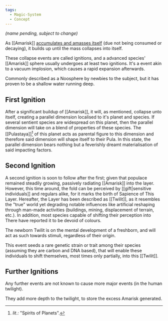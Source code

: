 ```yaml
---
tags:
  - Magic-System
  - Concept
---
```

*(name pending, subject to change)*

As [[Amarisk]] [accumulates and amasses itself](Amarisk%20Emission) (due not being consumed or decaying), it builds up until the mass collapses into itself.

These collapse events are called ignitions, and a advanced species' [[Amarisk]] sphere usually undergoes at least two ignitions.
It\'s a event akin to a vacuum implosion, which causes a rapid expansion afterwards.

Commonly described as a Noosphere by newbies to the subject, but it has proven to be a shallow water running deep. 
## First Ignition
After a significant buildup of [[Amarisk]], it will, as mentioned, collapse unto itself, creating a parallel dimension localised to it's planet and species.
If several sentient species are widespread on this planet, then the parallel dimension will take on a blend of properties of these species. 
The [[Pulastaya]][^1] of this planet acts as parental figure to this dimension and therefore said dimension will shape itself to their Pula. 
In this state, the parallel dimension bears nothing but a feverishly dreamt materialisation of said impacting factors. 
## Second Ignition 
A second ignition is soon to follow after the first; given that populace remained steadily growing, passively radiating [[Amarisk]] into the layer. 
However, this time around, the fold can be perceived by [[gift|sensitive individuals]] and regulars alike, for it marks the birth of Sapience of This Layer.
Hereafter, the Layer has been described as [[Twilit]], as it resembles the "true" world yet degrading notable influences like artificial reshaping through man-made activities (buildings, mining, displacement of terrain, etc.). In addition, most species capable of shifting their perception into There have reported it to be devoid of colours. 

The newborn Twilit is on the mental development of a freshborn, and will act as such towards stimuli, regardless of their origin. 

This event seeds a rare genetic strain or trait among their species (assuming they are carbon and DNA based), that will enable these individuals to shift themselves, most times only partially, into this [[Twilit]]. 
 
## Further Ignitions
Any further events are not known to cause more major events (in the human twilight).

They add more depth to the twilight, to store the excess Amarisk generated.

[^1]: *lit.:* "Spirits of Planets". 